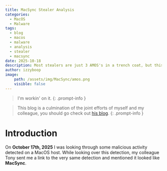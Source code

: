 ```yaml
---
title: MacSync Stealer Analysis
categories: 
  - MacOS
  - Malware
tags:
  - blog
  - macos
  - malware
  - analysis
  - stealer
  - macsync
date: 2025-10-18
description: Most stealers are just 3 AMOS's in a trench coat, but this one's just wearing an AMOS t-shirt. No, not that Amos.
author: izzyboop
image:
    path: /assets/img/MacSync/amos.png
    visible: false
---
```


> I'm workin' on it.
{: .prompt-info }

> This blog is a culmination of the joint efforts of myself and my colleague, you should go check out [his blog](https://forensicitguy.github.io/).
{: .prompt-info }

# Introduction

On **October 17th, 2025** I was looking through some malicious activity detected on a MacOS host. While looking over this detection, my colleague Tony sent me a link to the very same detection and mentioned it looked like **MacSync**. 
